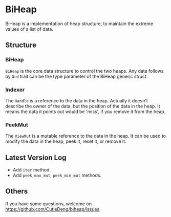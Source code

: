 # BiHeap 

BiHeap is a implementation of heap structure, to maintain the extreme values of a list of data. 

## Structure 

### BiHeap 

`BiHeap` is the core data structure to control the two heaps. 
Any data follows by `Ord` trait can be the type parameter of the BiHeap generic struct. 

### Indexer 

The `Handle` is a reference to the data in the heap. 
Actually it doesn't describe the owner of the data, but the position of the data in the heap. 
It means the data it points out would be 'miss', if you remove it from the heap. 

### PeekMut

The `ViewMut` is a mutable reference to the data in the heap. 
It can be used to modify the data in the heap, peek it, reset it, or remove it. 

## Latest Version Log 

- Add `iter` method. 
- Add `peek_max_mut`, `peek_min_mut` methods. 

## Others 

If you have some questions, welcome on https://github.com/CutieDeng/biheap/issues. 